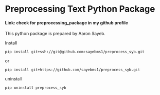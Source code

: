 # Preprocessing Text Python Package
#### Link: check for preprocessing_package in my github profile

This python package is prepared by Aaron Sayeb. 

Install

`pip install git+ssh://git@github.com:sayebms1/preprocess_syb.git`

or

`pip install git+https://github.com/sayebms1/preprocess_syb.git`

uninstall

`pip uninstall preprocess_syb`